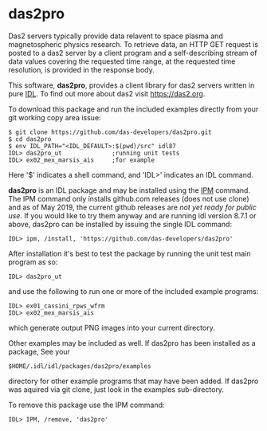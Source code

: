 # das2pro
Das2 servers typically provide data relavent to space plasma and magnetospheric
physics research.  To retrieve data, an HTTP GET request is posted to a das2 
server by a client program and a self-describing stream of data values covering
the requested time range, at the requested time resolution, is provided in the
response body.

This software, **das2pro**, provides a client library for das2 servers written in
pure [IDL](https://www.harrisgeospatial.com/docs/using_idl_home.html).  To find
out more about das2 visit https://das2.org.

To download this package and run the included examples directly from your git
working copy area issue:
```
$ git clone https://github.com/das-developers/das2pro.git
$ cd das2pro
$ env IDL_PATH="<IDL_DEFAULT>:$(pwd)/src" idl87
IDL> das2pro_ut              ;running unit tests
IDL> ex02_mex_marsis_ais     ;for example
```
Here '$' indicates a shell command, and 'IDL>' indicates an IDL command.

**das2pro** is an IDL package and may be installed using the 
[IPM](https://www.harrisgeospatial.com/docs/ipm.html)  command.  The IPM command
only installs github.com releases (does not use clone) and as of May 2019, the
current github releases are  *not yet ready for public use*.  If you would like 
to try them anyway and are running idl version 8.7.1 or above, das2pro can be
installed by issuing the single IDL command:

`IDL> ipm, /install, 'https://github.com/das-developers/das2pro'`

After installation it's best to test the package by running the unit test main
program as so:

`IDL> das2pro_ut`

and use the following to run one or more of the included example programs:

```
IDL> ex01_cassini_rpws_wfrm
IDL> ex02_mex_marsis_ais
```
which generate output PNG images into your current directory.

Other examples may be included as well.  If das2pro has been installed as a
package, See your 

`$HOME/.idl/idl/packages/das2pro/examples`

directory for other example programs that may have been added.  If das2pro 
was aquired via git clone, just look in the examples sub-directory.

To remove this package use the IPM command:

  `IDL> IPM, /remove, 'das2pro'`

